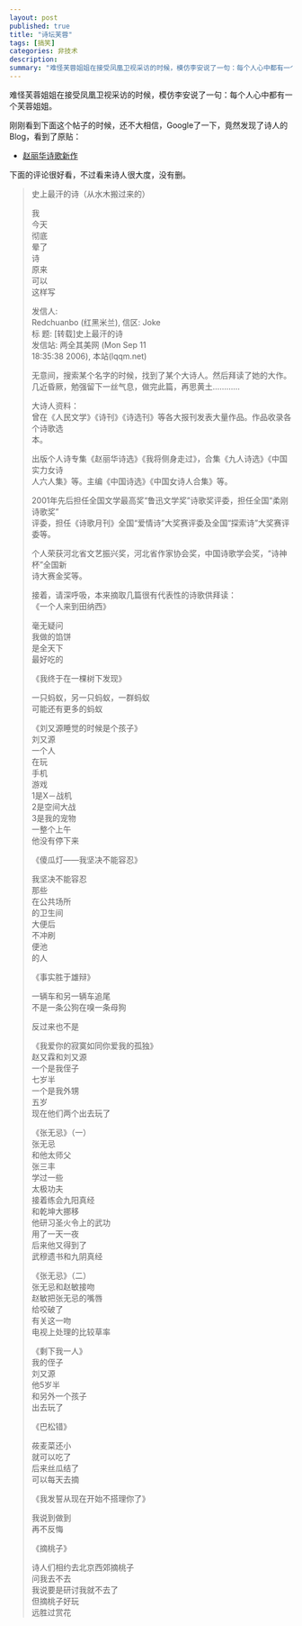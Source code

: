 ```yaml
---
layout: post
published: true
title: "诗坛芙蓉"
tags: [搞笑]
categories: 非技术    
description: 
summary: "难怪芙蓉姐姐在接受凤凰卫视采访的时候，模仿李安说了一句：每个人心中都有一个芙蓉姐姐。 刚刚看到下面这个帖子的时候，还不大相信，Google了一下，竟然发现了诗人的Blog，看到了原贴： 赵丽华诗歌新作 下面的评论很好看，不过看来诗人很大度，"
---
```

难怪芙蓉姐姐在接受凤凰卫视采访的时候，模仿李安说了一句：每个人心中都有一个芙蓉姐姐。  
  
刚刚看到下面这个帖子的时候，还不大相信，Google了一下，竟然发现了诗人的Blog，看到了原贴：  


 *  [赵丽华诗歌新作][Link 1]

下面的评论很好看，不过看来诗人很大度，没有删。

> 史上最汗的诗（从水木搬过来的）
> 
> 我  
> 今天  
> 彻底  
> 晕了  
> 诗  
> 原来  
> 可以  
> 这样写  
>   
> 发信人:  
> Redchuanbo (红黑米兰), 信区: Joke  
> 标 题: \[转载\]史上最汗的诗  
> 发信站: 两全其美网 (Mon Sep 11  
> 18:35:38 2006), 本站(lqqm.net)  
>   
>   
>   
> 无意间，搜索某个名字的时候，找到了某个大诗人。然后拜读了她的大作。  
> 几近昏厥，勉强留下一丝气息，做完此篇，再思黄土…………  
>   
> 大诗人资料：  
> 曾在《人民文学》《诗刊》《诗选刊》等各大报刊发表大量作品。作品收录各个诗歌选  
> 本。  
>   
> 出版个人诗专集《赵丽华诗选》《我将侧身走过》，合集《九人诗选》《中国实力女诗  
> 人六人集》等。主编《中国诗选》《中国女诗人合集》等。  
>   
> 2001年先后担任全国文学最高奖“鲁迅文学奖”诗歌奖评委，担任全国“柔刚诗歌奖”  
> 评委，担任《诗歌月刊》全国“爱情诗”大奖赛评委及全国“探索诗”大奖赛评委等。  
>   
> 个人荣获河北省文艺振兴奖，河北省作家协会奖，中国诗歌学会奖，“诗神杯”全国新  
> 诗大赛金奖等。  
>   
> 接着，请深呼吸，本来摘取几篇很有代表性的诗歌供拜读：  
> 《一个人来到田纳西》  
>   
> 毫无疑问  
> 我做的馅饼  
> 是全天下  
> 最好吃的  
>   
> 《我终于在一棵树下发现》  
>   
> 一只蚂蚁，另一只蚂蚁，一群蚂蚁  
> 可能还有更多的蚂蚁  
>   
> 《刘又源睡觉的时候是个孩子》  
> 刘又源  
> 一个人  
> 在玩  
> 手机  
> 游戏  
> 1是X－战机  
> 2是空间大战  
> 3是我的宠物  
> 一整个上午  
> 他没有停下来  
>   
> 《傻瓜灯——我坚决不能容忍》  
>   
> 我坚决不能容忍  
> 那些  
> 在公共场所  
> 的卫生间  
> 大便后  
> 不冲刷  
> 便池  
> 的人  
>   
> 《事实胜于雄辩》  
>   
> 一辆车和另一辆车追尾  
> 不是一条公狗在嗅一条母狗  
>   
> 反过来也不是  
>   
>   
> 《我爱你的寂寞如同你爱我的孤独》  
> 赵又霖和刘又源  
> 一个是我侄子  
> 七岁半  
> 一个是我外甥  
> 五岁  
> 现在他们两个出去玩了  
>   
> 《张无忌》（一）  
> 张无忌  
> 和他太师父  
> 张三丰  
> 学过一些  
> 太极功夫  
> 接着练会九阳真经  
> 和乾坤大挪移  
> 他研习圣火令上的武功  
> 用了一天一夜  
> 后来他又得到了  
> 武穆遗书和九阴真经  
>   
> 《张无忌》（二）  
> 张无忌和赵敏接吻  
> 赵敏把张无忌的嘴唇  
> 给咬破了  
> 有关这一吻  
> 电视上处理的比较草率  
>   
> 《剩下我一人》  
> 我的侄子  
> 刘又源  
> 他5岁半  
> 和另外一个孩子  
> 出去玩了  
>   
>   
> 《巴松错》  
>   
> 莜麦菜还小  
> 就可以吃了  
> 后来丝瓜结了  
> 可以每天去摘  
>   
>   
> 《我发誓从现在开始不搭理你了》  
>   
> 我说到做到  
> 再不反悔  
>   
>   
> 《摘桃子》  
>   
> 诗人们相约去北京西郊摘桃子  
> 问我去不去  
> 我说要是研讨我就不去了  
> 但摘桃子好玩  
> 远胜过赏花


[Link 1]: http://www.koopee.net/blogs/user1/272/archives/2004/536.asp#29366